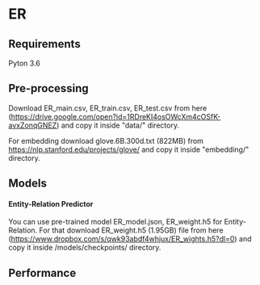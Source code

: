 # ER
## Requirements
Pyton 3.6

## Pre-processing
Download ER_main.csv, ER_train.csv, ER_test.csv from here (https://drive.google.com/open?id=1RDreKI4osOWcXm4cOSfK-avxZonqGNEZ) and copy it inside "data/" directory.

For embedding download glove.6B.300d.txt (822MB) from https://nlp.stanford.edu/projects/glove/ and copy it inside "embedding/" directory.

## Models

#### Entity-Relation Predictor
You can use pre-trained model ER_model.json, ER_weight.h5 for Entity-Relation. For that download ER_weight.h5 (1.95GB) file from here (https://www.dropbox.com/s/qwk93abdf4whjux/ER_wights.h5?dl=0) and copy it inside /models/checkpoints/ directory.

## Performance
